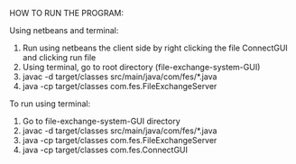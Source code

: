 HOW TO RUN THE PROGRAM:

Using netbeans and terminal:
  1) Run using netbeans the client side by right clicking the file ConnectGUI and clicking run file
  2) Using terminal, go to root directory (file-exchange-system-GUI)
  3) javac -d target/classes src/main/java/com/fes/*.java
  4) java -cp target/classes com.fes.FileExchangeServer <portnumber>

To run using terminal:
  1) Go to file-exchange-system-GUI directory
  2) javac -d target/classes src/main/java/com/fes/*.java
  3) java -cp target/classes com.fes.FileExchangeServer <portnumber>
  4) java -cp target/classes com.fes.ConnectGUI
     
